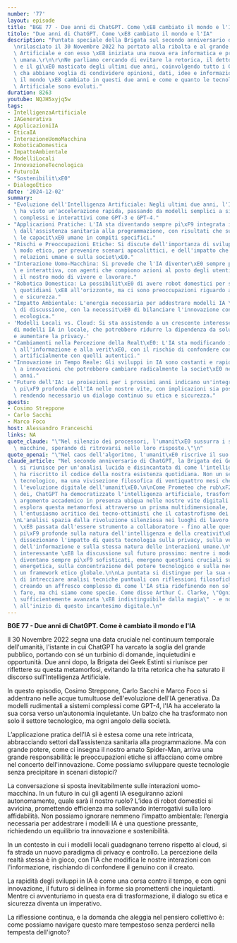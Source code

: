 ```yaml
---
number: '77'
layout: episode
title: "BGE 77 - Due anni di ChatGPT. Come \xE8 cambiato il mondo e l'IA"
titolo: "Due anni di ChatGPT. Come \xE8 cambiato il mondo e l'IA"
description: "Puntata speciale della Brigata sul secondo anniversario di ChatGPT:\r\
  \nrilasciato il 30 Novembre 2022 ha portato alla ribalta e al grande pubblico l'Intelligenza\
  \ Artificiale e con esso \xE8 iniziata una nuova era informatica e probabilmente\
  \ umana.\r\n\r\nNe parliamo cercando di evitare la retorica, il detto e stradetto\
  \ e il gi\xE0 masticato degli ultimi due anni, coinvolgendo tutto i Geek Estinti\
  \ cha abbiano voglia di condividere opinioni, dati, idee e informazioni su come\
  \ il mondo \xE8 cambiato in questi due anni e come e quanto le tecnologie e l'Intelligenza\
  \ Artificiale sono evoluti."
duration: 8263
youtube: NQJH5xyjq5w
tags:
- IntelligenzaArtificiale
- IAGenerativa
- ApplicazioniIA
- EticaIA
- InterazioneUomoMacchina
- RoboticaDomestica
- ImpattoAmbientale
- ModelliLocali
- InnovazioneTecnologica
- FuturoIA
- "Sostenibilit\xE0"
- DialogoEtico
date: '2024-12-02'
summary:
- "Evoluzione dell'Intelligenza Artificiale: Negli ultimi due anni, l'IA generativa\
  \ ha visto un'accelerazione rapida, passando da modelli semplici a sistemi pi\xF9\
  \ complessi e interattivi come GPT-3 e GPT-4."
- "Applicazioni Pratiche: L'IA sta diventando sempre pi\xF9 integrata in vari settori,\
  \ dall'assistenza sanitaria alla programmazione, con risultati che superano spesso\
  \ le capacit\xE0 umane in compiti specifici."
- "Rischi e Preoccupazioni Etiche: Si discute dell'importanza di sviluppare l'IA in\
  \ modo etico, per prevenire scenari apocalittici, e dell'impatto che l'IA ha sulle\
  \ relazioni umane e sulla societ\xE0."
- "Interazione Uomo-Macchina: Si prevede che l'IA diventer\xE0 sempre pi\xF9 autonoma\
  \ e interattiva, con agenti che compiono azioni al posto degli utenti, modificando\
  \ il nostro modo di vivere e lavorare."
- "Robotica Domestica: La possibilit\xE0 di avere robot domestici per svolgere compiti\
  \ quotidiani \xE8 all'orizzonte, ma ci sono preoccupazioni riguardo alla loro affidabilit\xE0\
  \ e sicurezza."
- "Impatto Ambientale: L'energia necessaria per addestrare modelli IA \xE8 un argomento\
  \ di discussione, con la necessit\xE0 di bilanciare l'innovazione con la sostenibilit\xE0\
  \ ecologica."
- 'Modelli Locali vs. Cloud: Si sta assistendo a un crescente interesse per l''implementazione
  di modelli IA in locale, che potrebbero ridurre la dipendenza da soluzioni cloud
  e aumentare la privacy.'
- "Cambiamenti nella Percezione della Realt\xE0: L'IA sta modificando il nostro approccio\
  \ all'informazione e alla verit\xE0, con il rischio di confondere contenuti generati\
  \ artificialmente con quelli autentici."
- "Innovazione in Tempo Reale: Gli sviluppi in IA sono costanti e rapidi, portando\
  \ a innovazioni che potrebbero cambiare radicalmente la societ\xE0 nei prossimi\
  \ anni."
- "Futuro dell'IA: Le proiezioni per i prossimi anni indicano un'integrazione sempre\
  \ pi\xF9 profonda dell'IA nelle nostre vite, con implicazioni sia positive che negative,\
  \ rendendo necessario un dialogo continuo su etica e sicurezza."
guests:
- Cosimo Streppone
- Carlo Sacchi
- Marco Foco
host: Alessandro Franceschi
links: NA
quote_claude: "\"Nel silenzio dei processori, l'umanit\xE0 sussurra i suoi sogni alle\
  \ macchine, sperando di ritrovarsi nelle loro risposte.\"\n"
quote_openai: "\"Nel caos dell'algoritmo, l'umanit\xE0 riscrive il suo destino.\"\n"
claude_article: "Nel secondo anniversario di ChatGPT, la Brigata dei Geek Estinti\
  \ si riunisce per un'analisi lucida e disincantata di come l'intelligenza artificiale\
  \ ha riscritto il codice della nostra esistenza quotidiana. Non un semplice tributo\
  \ tecnologico, ma una vivisezione filosofica di ventiquattro mesi che hanno accelerato\
  \ l'evoluzione digitale dell'umanit\xE0.\n\nCome Prometeo che rub\xF2 il fuoco agli\
  \ dei, ChatGPT ha democratizzato l'intelligenza artificiale, trasformandola da oscuro\
  \ argomento accademico in presenza ubiqua nelle nostre vite digitali. La Brigata\
  \ esplora questa metamorfosi attraverso un prisma multidimensionale, evitando sia\
  \ l'entusiasmo acritico dei tecno-ottimisti che il catastrofismo dei neo-luddisti.\n\
  \nL'analisi spazia dalla rivoluzione silenziosa nei luoghi di lavoro - dove l'IA\
  \ \xE8 passata dall'essere strumento a collaboratore - fino alle questioni etiche\
  \ pi\xF9 profonde sulla natura dell'intelligenza e della creativit\xE0. I Geek Estinti\
  \ dissezionano l'impatto di questa tecnologia sulla privacy, sulla veridicit\xE0\
  \ dell'informazione e sulla stessa natura delle interazioni umane.\n\nParticolarmente\
  \ interessante \xE8 la discussione sul futuro prossimo: mentre i modelli linguistici\
  \ diventano sempre pi\xF9 sofisticati, emergono questioni cruciali sulla sostenibilit\xE0\
  \ energetica, sulla concentrazione del potere tecnologico e sulla necessit\xE0 di\
  \ un framework etico globale.\n\nLa puntata si distingue per la sua capacit\xE0\
  \ di intrecciare analisi tecniche puntuali con riflessioni filosofiche profonde,\
  \ creando un affresco complesso di come l'IA stia ridefinendo non solo cosa possiamo\
  \ fare, ma chi siamo come specie. Come disse Arthur C. Clarke, \"Ogni tecnologia\
  \ sufficientemente avanzata \xE8 indistinguibile dalla magia\" - e noi siamo appena\
  \ all'inizio di questo incantesimo digitale.\n"
---
```

**BGE 77 - Due anni di ChatGPT. Come è cambiato il mondo e l'IA**

Il 30 Novembre 2022 segna una data cruciale nel continuum temporale dell'umanità, l'istante in cui ChatGPT ha varcato la soglia del grande pubblico, portando con sé un turbinio di domande, inquietudini e opportunità. Due anni dopo, la Brigata dei Geek Estinti si riunisce per riflettere su questa metamorfosi, evitando la trita retorica che ha saturato il discorso sull'Intelligenza Artificiale.

In questo episodio, Cosimo Streppone, Carlo Sacchi e Marco Foco si addentrano nelle acque tumultuose dell'evoluzione dell'IA generativa. Da modelli rudimentali a sistemi complessi come GPT-4, l'IA ha accelerato la sua corsa verso un’autonomia inquietante. Un balzo che ha trasformato non solo il settore tecnologico, ma ogni angolo della società.

L’applicazione pratica dell’IA si è estesa come una rete intricata, abbracciando settori dall’assistenza sanitaria alla programmazione. Ma con grande potere, come ci insegna il nostro amato Spider-Man, arriva una grande responsabilità: le preoccupazioni etiche si affacciano come ombre nel concerto dell'innovazione. Come possiamo sviluppare queste tecnologie senza precipitare in scenari distopici?

La conversazione si sposta inevitabilmente sulle interazioni uomo-macchina. In un futuro in cui gli agenti IA eseguiranno azioni autonomamente, quale sarà il nostro ruolo? L’idea di robot domestici si avvicina, promettendo efficienza ma sollevando interrogativi sulla loro affidabilità. Non possiamo ignorare nemmeno l’impatto ambientale: l’energia necessaria per addestrare i modelli IA è una questione pressante, richiedendo un equilibrio tra innovazione e sostenibilità.

In un contesto in cui i modelli locali guadagnano terreno rispetto al cloud, si fa strada un nuovo paradigma di privacy e controllo. La percezione della realtà stessa è in gioco, con l’IA che modifica le nostre interazioni con l'informazione, rischiando di confondere il genuino con il creato.

La rapidità degli sviluppi in IA è come una corsa contro il tempo, e con ogni innovazione, il futuro si delinea in forme sia promettenti che inquietanti. Mentre ci avventuriamo in questa era di trasformazione, il dialogo su etica e sicurezza diventa un imperativo.

La riflessione continua, e la domanda che aleggia nel pensiero collettivo è: come possiamo navigare questo mare tempestoso senza perderci nella tempesta dell'ignoto?

